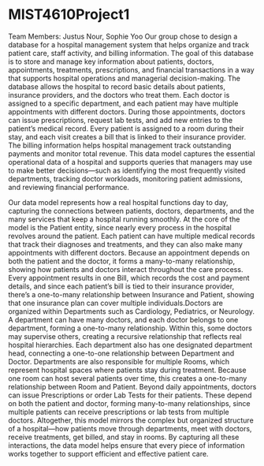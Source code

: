# MIST4610Project1

Team Members: Justus Nour, Sophie Yoo
Our group chose to design a database for a hospital management system that helps organize and track patient care, staff activity, and billing information. 
The goal of this database is to store and manage key information about patients, doctors, appointments, treatments, prescriptions, and financial transactions 
in a way that supports hospital operations and managerial decision-making. The database allows the hospital to record basic details about patients, insurance providers, 
and the doctors who treat them. Each doctor is assigned to a specific department, and each patient may have multiple appointments with different doctors. 
During those appointments, doctors can issue prescriptions, request lab tests, and add new entries to the patient’s medical record. Every patient is assigned to a room 
during their stay, and each visit creates a bill that is linked to their insurance provider. The billing information helps hospital management track outstanding payments 
and monitor total revenue. This data model captures the essential operational data of a hospital and supports queries that managers may use to make better decisions—such 
as identifying the most frequently visited departments, tracking doctor workloads, monitoring patient admissions, and reviewing financial performance.

Our data model represents how a real hospital functions day to day, capturing the connections between patients, doctors, departments, and the many services that keep a 
hospital running smoothly. At the core of the model is the Patient entity, since nearly every process in the hospital revolves around the patient. Each patient can have 
multiple medical records that track their diagnoses and treatments, and they can also make many appointments with different doctors. Because an appointment depends on 
both the patient and the doctor, it forms a many-to-many relationship, showing how patients and doctors interact throughout the care process. Every appointment results 
in one Bill, which records the cost and payment details, and since each patient’s bill is tied to their insurance provider, there’s a one-to-many relationship between 
Insurance and Patient, showing that one insurance plan can cover multiple individuals.Doctors are organized within Departments such as Cardiology, Pediatrics, or Neurology. 
A department can have many doctors, and each doctor belongs to one department, forming a one-to-many relationship. Within this, some doctors may supervise others, creating a 
recursive relationship that reflects real hospital hierarchies. Each department also has one designated department head, connecting a one-to-one relationship between Department 
and Doctor. Departments are also responsible for multiple Rooms, which represent hospital spaces where patients stay during treatment. Because one room can host several patients 
over time, this creates a one-to-many relationship between Room and Patient. Beyond daily appointments, doctors can issue Prescriptions or order Lab Tests for their patients. 
These depend on both the patient and doctor, forming many-to-many relationships, since multiple patients can receive prescriptions or lab tests from multiple doctors. 
Altogether, this model mirrors the complex but organized structure of a hospital—how patients move through departments, meet with doctors, receive treatments, get billed, and 
stay in rooms. By capturing all these interactions, the data model helps ensure that every piece of information works together to support efficient and effective patient care.

